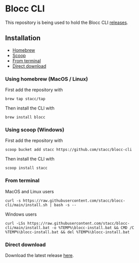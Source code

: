# Blocc CLI

This repository is being used to hold the Blocc CLI [releases](https://github.com/stacc/blocc-cli/releases).

## Installation

* [Homebrew](#using-homebrew-macos--linux)
* [Scoop](#using-scoop-windows)
* [From terminal](#from-terminal)
* [Direct download](#direct-download)

### Using homebrew (MacOS / Linux)

First add the repository with

```
brew tap stacc/tap
```

Then install the CLI with

```
brew install blocc
```

### Using scoop (Windows)

First add the repository with

```
scoop bucket add stacc https://github.com/stacc/blocc-cli
```

Then install the CLI with

```
scoop install stacc
```

### From terminal

MacOS and Linux users

```
curl -s https://raw.githubusercontent.com/stacc/blocc-cli/main/install.sh | bash -s --
```

Windows users

```
curl -LSs https://raw.githubusercontent.com/stacc/blocc-cli/main/install.bat -o %TEMP%\blocc-install.bat && CMD /C %TEMP%\blocc-install.bat && del %TEMP%\blocc-install.bat
```

### Direct download

Download the latest release [here](https://github.com/stacc/blocc-cli/releases/latest).
